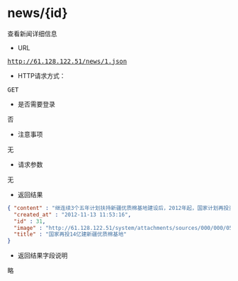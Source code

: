 
# news/{id}
<pre>
查看新闻详细信息
</pre>

* URL
<pre>
<a href="http://61.128.122.51/news/1.json" target="_blank">http://61.128.122.51/news/1.json</a>
</pre>

* HTTP请求方式：
<pre>
GET
</pre>

* 是否需要登录
<pre>
否
</pre>

* 注意事项
<pre>
无
</pre>

* 请求参数
<pre>
无
</pre>

* 返回结果
```json
{ "content" : "继连续3个五年计划扶持新疆优质棉基地建设后，2012年起，国家计划再投资14.13亿元建新疆“十二五”优质棉基地建设。\r\n    为争取国家“十二五”期间加大新疆优质棉基地建设的支持力度，自治区发改委加快推进新疆优质棉基地建设项目前期工作，会同有关部门在最短时间内完成了项目环评、节能、用地、选址等前置审批手续。今年9月，新疆“十二五”优质棉基地项目可行性研究报告获国家发改委批复，并于10月初落实了首批优质棉基地建设项目中央预算内投资。\r\n    新疆“十二五”优质棉基地建设计划总投资14.13亿元，支持建设种子质量资源创新与育种研发平台1个、品种选育和良种引进试验基地14个，良繁田30万亩，良种加工生产线9条，新增高产稳产棉田61万亩，高标准节水棉田85万亩，机采棉面积93.2万亩、残膜污染治理面积80万亩、精量播种及病虫害统防面积35万亩。\r\n    据了解，新疆优质棉基地是新中国成立以来国家对单一省区、单一农作物投资年限最长的一个项目，已累计投入中央预算内基本建设资金25亿元，对促进新疆经济发展、农业增效和农民增收发挥了重要作用，对保障国家棉花安全和棉纺工业持续发展具有重要的战略意义。\r\n    2011年，新疆棉花种植面积达到2457万亩，总产达到290万吨，面积和产量分别占全国的33%和44%，单产提高至118公斤，高于全国水平31公斤，全面实现了“十一五”棉花基地规划目标。\r\n    随着国家加大对优质棉基地基础设施、生产基地资金支持力度，新疆棉花产业发展将再上一个新台阶。目前，初步统计今年新疆棉花总产量318万吨，同比增长9.7%。",
  "created_at" : "2012-11-13 11:53:16",
  "id" : 31,
  "image" : "http://61.128.122.51/system/attachments/sources/000/000/053/large/0016eca451e8120c082801.jpg?1352778796",
  "title" : "国家再投14亿建新疆优质棉基地"
}
```

* 返回结果字段说明
<pre>
略
</pre>

